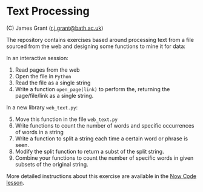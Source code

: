 # Text Processing  

(C) James Grant (r.j.grant@bath.ac.uk)

The repository contains exercises based around processing text from a file sourced from the web and designing some functions to mine it for data:

In an interactive session:

1. Read pages from the web
2. Open the file in `Python`
3. Read the file as a single string
4. Write a function `open_page(link)` to perform the, returning the page/file/link as a single string.

In a new library `web_text.py`:

5. Move this function in the file `web_text.py`
6. Write functions to count the number of words and specific occurrences of words in a string
7. Write a function to split a string each time a certain word or phrase is seen.
8. Modify the split function to return a subst of the split string.
9. Combine your functions to count the number of specific words in given subsets of the original string.

More detailed instructions about this exercise are available in the [Now Code lesson](https://arc-bath.github.io/now-code/04_episode.html).
